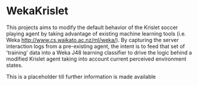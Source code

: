 WekaKrislet
===========

This projects aims to modify the default behavior of the Krislet soccer playing agent by taking advantage of existing machine learning tools (i.e. Weka http://www.cs.waikato.ac.nz/ml/weka/). By capturing the server interaction logs from a pre-existing agent, the intent is to feed that set of 'training' data into a Weka J48 learning classifier to drive the logic behind a modified Krislet agent taking into account current perceived environment states.

This is a placeholder till further information is made available
